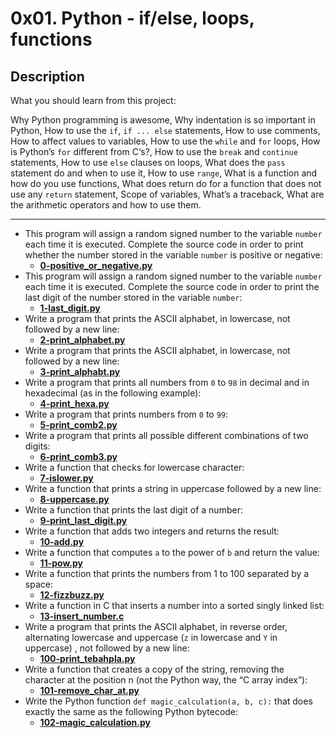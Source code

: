 # 0x01. Python - if/else, loops, functions
## Description
What you should learn from this project:

Why Python programming is awesome, Why indentation is so important in Python, How to use the `if`, `if ... else` statements, How to use comments, How to affect values to variables, How to use the `while` and `for` loops, How is Python’s `for` different from C‘s?, How to use the `break` and `continue` statements, How to use `else` clauses on loops, What does the `pass` statement do and when to use it, How to use `range`, What is a function and how do you use functions, What does return do for a function that does not use any `return` statement, Scope of variables, What’s a traceback, What are the arithmetic operators and how to use them.

<hr>

* This program will assign a random signed number to the variable `number` each time it is executed. Complete the source code in order to print whether the number stored in the variable `number` is positive or negative:
    * **[0-positive_or_negative.py](https://github.com/Samuel-IG16/alx-higher_level_programming/blob/master/0x01-python-if_else_loops_functions/0-positive_or_negative.py)**
* This program will assign a random signed number to the variable `number` each time it is executed. Complete the source code in order to print the last digit of the number stored in the variable `number`:
    * **[1-last_digit.py](https://github.com/Samuel-IG16/alx-higher_level_programming/blob/master/0x01-python-if_else_loops_functions/1-last_digit.py)**
* Write a program that prints the ASCII alphabet, in lowercase, not followed by a new line:
    * **[2-print_alphabet.py](https://github.com/Samuel-IG16/alx-higher_level_programming/blob/master/0x01-python-if_else_loops_functions/2-print_alphabet.py)**
* Write a program that prints the ASCII alphabet, in lowercase, not followed by a new line:
    * **[3-print_alphabt.py](https://github.com/Samuel-IG16/alx-higher_level_programming/blob/master/0x01-python-if_else_loops_functions/3-print_alphabt.py)**
* Write a program that prints all numbers from `0` to `98` in decimal and in hexadecimal (as in the following example):
    * **[4-print_hexa.py](https://github.com/Samuel-IG16/alx-higher_level_programming/blob/master/0x01-python-if_else_loops_functions/4-print_hexa.py)**
* Write a program that prints numbers from `0` to `99`:
    * **[5-print_comb2.py](https://github.com/Samuel-IG16/alx-higher_level_programming/blob/master/0x01-python-if_else_loops_functions/5-print_comb2.py)**
* Write a program that prints all possible different combinations of two digits:
    * **[6-print_comb3.py](https://github.com/Samuel-IG16/alx-higher_level_programming/blob/master/0x01-python-if_else_loops_functions/6-print_comb3.py)**
* Write a function that checks for lowercase character:
    * **[7-islower.py](https://github.com/Samuel-IG16/alx-higher_level_programming/blob/master/0x01-python-if_else_loops_functions/7-islower.py)**
* Write a function that prints a string in uppercase followed by a new line:
    * **[8-uppercase.py](https://github.com/Samuel-IG16/alx-higher_level_programming/blob/master/0x01-python-if_else_loops_functions/8-uppercase.py)**
* Write a function that prints the last digit of a number:
    * **[9-print_last_digit.py](https://github.com/Samuel-IG16/alx-higher_level_programming/blob/master/0x01-python-if_else_loops_functions/9-print_last_digit.py)**
* Write a function that adds two integers and returns the result:
    * **[10-add.py](https://github.com/Samuel-IG16/alx-higher_level_programming/blob/master/0x01-python-if_else_loops_functions/10-add.py)**
* Write a function that computes `a` to the power of `b` and return the value:
    * **[11-pow.py](https://github.com/Samuel-IG16/alx-higher_level_programming/blob/master/0x01-python-if_else_loops_functions/11-pow.py)**
* Write a function that prints the numbers from 1 to 100 separated by a space:
    * **[12-fizzbuzz.py](https://github.com/Samuel-IG16/alx-higher_level_programming/blob/master/0x01-python-if_else_loops_functions/12-fizzbuzz.py)**
* Write a function in C that inserts a number into a sorted singly linked list:
    * **[13-insert_number.c](https://github.com/Samuel-IG16/alx-higher_level_programming/blob/master/0x01-python-if_else_loops_functions/13-insert_number.c)**
* Write a program that prints the ASCII alphabet, in reverse order, alternating lowercase and uppercase (`z` in lowercase and `Y` in uppercase) , not followed by a new line:
    * **[100-print_tebahpla.py](https://github.com/Samuel-IG16/alx-higher_level_programming/blob/master/0x01-python-if_else_loops_functions/100-print_tebahpla.py)**
* Write a function that creates a copy of the string, removing the character at the position n (not the Python way, the “C array index”):
    * **[101-remove_char_at.py](https://github.com/Samuel-IG16/alx-higher_level_programming/blob/master/0x01-python-if_else_loops_functions/101-remove_char_at.py)**
* Write the Python function `def magic_calculation(a, b, c):` that does exactly the same as the following Python bytecode:
    * **[102-magic_calculation.py](https://github.com/Samuel-IG16/alx-higher_level_programming/blob/master/0x01-python-if_else_loops_functions/102-magic_calculation.py)**
